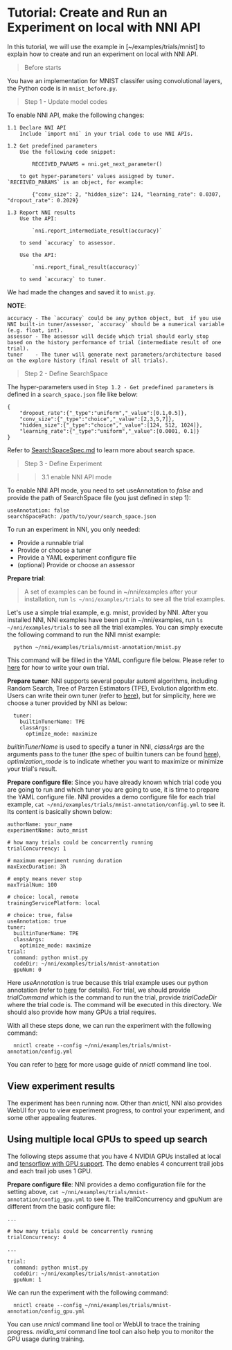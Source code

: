 **Tutorial: Create and Run an Experiment on local with NNI API**
===

In this tutorial, we will use the example in [~/examples/trials/mnist] to explain how to create and run an experiment on local with NNI API.

>Before starts

You have an implementation for MNIST classifer using convolutional layers, the Python code is in `mnist_before.py`.

>Step 1 - Update model codes

To enable NNI API, make the following changes:
~~~~
1.1 Declare NNI API
    Include `import nni` in your trial code to use NNI APIs.

1.2 Get predefined parameters
    Use the following code snippet:

        RECEIVED_PARAMS = nni.get_next_parameter()

    to get hyper-parameters' values assigned by tuner. `RECEIVED_PARAMS` is an object, for example:

        {"conv_size": 2, "hidden_size": 124, "learning_rate": 0.0307, "dropout_rate": 0.2029}

1.3 Report NNI results
    Use the API:

        `nni.report_intermediate_result(accuracy)`

    to send `accuracy` to assessor.

    Use the API:

        `nni.report_final_result(accuracy)`

    to send `accuracy` to tuner.
~~~~
We had made the changes and saved it to `mnist.py`.

**NOTE**:
~~~~
accuracy - The `accuracy` could be any python object, but  if you use NNI built-in tuner/assessor, `accuracy` should be a numerical variable (e.g. float, int).
assessor - The assessor will decide which trial should early stop based on the history performance of trial (intermediate result of one trial).
tuner    - The tuner will generate next parameters/architecture based on the explore history (final result of all trials).
~~~~

>Step 2 - Define SearchSpace

The hyper-parameters used in `Step 1.2 - Get predefined parameters` is defined in a `search_space.json` file like below:
```
{
    "dropout_rate":{"_type":"uniform","_value":[0.1,0.5]},
    "conv_size":{"_type":"choice","_value":[2,3,5,7]},
    "hidden_size":{"_type":"choice","_value":[124, 512, 1024]},
    "learning_rate":{"_type":"uniform","_value":[0.0001, 0.1]}
}
```
Refer to [SearchSpaceSpec.md](SearchSpaceSpec.md) to learn more about search space.

>Step 3 - Define Experiment

>>3.1 enable NNI API mode

To enable NNI API mode, you need to set useAnnotation to *false* and provide the path of SearchSpace file (you just defined in step 1):

```
useAnnotation: false
searchSpacePath: /path/to/your/search_space.json
```

To run an experiment in NNI, you only needed:

* Provide a runnable trial
* Provide or choose a tuner
* Provide a YAML experiment configure file
* (optional) Provide or choose an assessor

**Prepare trial**:
>A set of examples can be found in ~/nni/examples after your installation, run `ls ~/nni/examples/trials` to see all the trial examples.

Let's use a simple trial example, e.g. mnist, provided by NNI. After you installed NNI, NNI examples have been put in ~/nni/examples, run `ls ~/nni/examples/trials` to see all the trial examples. You can simply execute the following command to run the NNI mnist example:

      python ~/nni/examples/trials/mnist-annotation/mnist.py

This command will be filled in the YAML configure file below. Please refer to [here](Trials.md) for how to write your own trial.

**Prepare tuner**: NNI supports several popular automl algorithms, including Random Search, Tree of Parzen Estimators (TPE), Evolution algorithm etc. Users can write their own tuner (refer to [here](Customize_Tuner.md)), but for simplicity, here we choose a tuner provided by NNI as below:

      tuner:
        builtinTunerName: TPE
        classArgs:
          optimize_mode: maximize

*builtinTunerName* is used to specify a tuner in NNI, *classArgs* are the arguments pass to the tuner (the spec of builtin tuners can be found [here](Builtin_Tuner.md)), *optimization_mode* is to indicate whether you want to maximize or minimize your trial's result.

**Prepare configure file**: Since you have already known which trial code you are going to run and which tuner you are going to use, it is time to prepare the YAML configure file. NNI provides a demo configure file for each trial example, `cat ~/nni/examples/trials/mnist-annotation/config.yml` to see it. Its content is basically shown below:

```
authorName: your_name
experimentName: auto_mnist

# how many trials could be concurrently running
trialConcurrency: 1

# maximum experiment running duration
maxExecDuration: 3h

# empty means never stop
maxTrialNum: 100

# choice: local, remote
trainingServicePlatform: local

# choice: true, false
useAnnotation: true
tuner:
  builtinTunerName: TPE
  classArgs:
    optimize_mode: maximize
trial:
  command: python mnist.py
  codeDir: ~/nni/examples/trials/mnist-annotation
  gpuNum: 0
```

Here *useAnnotation* is true because this trial example uses our python annotation (refer to [here](AnnotationSpec.md) for details). For trial, we should provide *trialCommand* which is the command to run the trial, provide *trialCodeDir* where the trial code is. The command will be executed in this directory. We should also provide how many GPUs a trial requires.

With all these steps done, we can run the experiment with the following command:

      nnictl create --config ~/nni/examples/trials/mnist-annotation/config.yml

You can refer to [here](NNICTLDOC.md) for more usage guide of *nnictl* command line tool.

## View experiment results
The experiment has been running now. Other than *nnictl*, NNI also provides WebUI for you to view experiment progress, to control your experiment, and some other appealing features.

## Using multiple local GPUs to speed up search
The following steps assume that you have 4 NVIDIA GPUs installed at local and [tensorflow with GPU support](https://www.tensorflow.org/install/gpu). The demo enables 4 concurrent trail jobs and each trail job uses 1 GPU.

**Prepare configure file**: NNI provides a demo configuration file for the setting above, `cat ~/nni/examples/trials/mnist-annotation/config_gpu.yml` to see it. The trailConcurrency and gpuNum are different from the basic configure file:

```
...

# how many trials could be concurrently running
trialConcurrency: 4

...

trial:
  command: python mnist.py
  codeDir: ~/nni/examples/trials/mnist-annotation
  gpuNum: 1
```

We can run the experiment with the following command:

      nnictl create --config ~/nni/examples/trials/mnist-annotation/config_gpu.yml

You can use *nnictl* command line tool or WebUI to trace the training progress. *nvidia_smi* command line tool can also help you to monitor the GPU usage during training.
